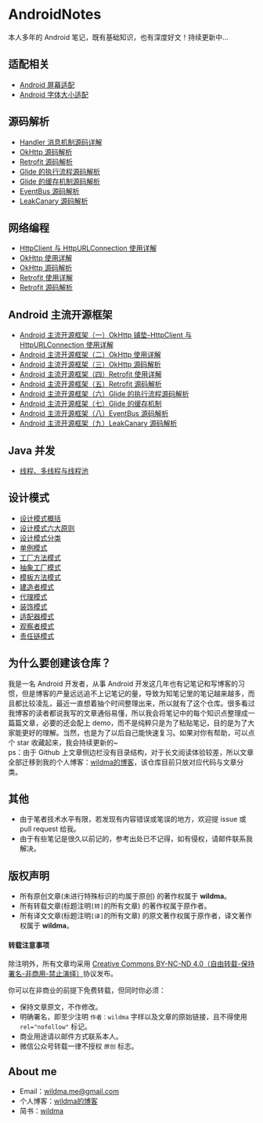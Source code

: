 # AndroidNotes
本人多年的 Android 笔记，既有基础知识，也有深度好文！持续更新中...

## 适配相关
- [Android 屏幕适配](https://www.jianshu.com/p/1302ad5a4b04)
- [Android 字体大小适配](https://www.jianshu.com/p/2fdc97ae74a8)

## 源码解析
- [Handler 消息机制源码详解](https://wildma.github.io/blog/7be5d111.html) 
- [OkHttp 源码解析 ](https://wildma.github.io/blog/d8540f1f.html) 
- [Retrofit 源码解析 ](https://wildma.github.io/blog/a7a51ec3.html) 
- [Glide 的执行流程源码解析](https://wildma.github.io/blog/71588abf.html)
- [Glide 的缓存机制源码解析](https://wildma.github.io/blog/376183ad.html)
- [EventBus 源码解析](https://wildma.github.io/blog/f53f7491.html)
- [LeakCanary 源码解析](https://wildma.github.io/blog/c3a41673.html)

## 网络编程
- [HttpClient 与 HttpURLConnection 使用详解](https://wildma.github.io/blog/ec018646.html) 
- [OkHttp 使用详解](https://wildma.github.io/blog/6d0008b.html) 
- [OkHttp 源码解析 ](https://wildma.github.io/blog/d8540f1f.html) 
- [Retrofit 使用详解 ](https://wildma.github.io/blog/df2af467.html) 
- [Retrofit 源码解析 ](https://wildma.github.io/blog/a7a51ec3.html) 

## Android 主流开源框架
- [Android 主流开源框架（一）OkHttp 铺垫-HttpClient 与 HttpURLConnection 使用详解](https://wildma.github.io/blog/ec018646.html) 
- [Android 主流开源框架（二）OkHttp 使用详解 ](https://wildma.github.io/blog/6d0008b.html) 
- [Android 主流开源框架（三）OkHttp 源码解析 ](https://wildma.github.io/blog/d8540f1f.html) 
- [Android 主流开源框架（四）Retrofit 使用详解 ](https://wildma.github.io/blog/df2af467.html) 
- [Android 主流开源框架（五）Retrofit 源码解析 ](https://wildma.github.io/blog/a7a51ec3.html)
- [Android 主流开源框架（六）Glide 的执行流程源码解析](https://wildma.github.io/blog/71588abf.html)
- [Android 主流开源框架（七）Glide 的缓存机制](https://wildma.github.io/blog/376183ad.html)
- [Android 主流开源框架（八）EventBus 源码解析](https://wildma.github.io/blog/f53f7491.html)
- [Android 主流开源框架（九）LeakCanary 源码解析](https://wildma.github.io/blog/c3a41673.html)

## Java 并发
- [线程、多线程与线程池](https://wildma.github.io/blog/7ac296bb.html) 

## 设计模式
- [设计模式概括](https://wildma.github.io/blog/364ea8cc.html#toc-heading-1) 
- [设计模式六大原则](https://wildma.github.io/blog/364ea8cc.html#toc-heading-2)
- [设计模式分类](https://wildma.github.io/blog/364ea8cc.html#toc-heading-9)
- [单例模式](https://wildma.github.io/blog/364ea8cc.html#toc-heading-10) 
- [工厂方法模式](https://wildma.github.io/blog/364ea8cc.html#toc-heading-11)
- [抽象工厂模式](https://wildma.github.io/blog/364ea8cc.html#toc-heading-12)
- [模板方法模式](https://wildma.github.io/blog/364ea8cc.html#toc-heading-13)
- [建造者模式](https://wildma.github.io/blog/364ea8cc.html#toc-heading-14)
- [代理模式](https://wildma.github.io/blog/364ea8cc.html#toc-heading-15)
- [装饰模式](https://wildma.github.io/blog/364ea8cc.html#toc-heading-18)
- [适配器模式](https://wildma.github.io/blog/364ea8cc.html#toc-heading-19)
- [观察者模式](https://wildma.github.io/blog/364ea8cc.html#toc-heading-22)
- [责任链模式](https://wildma.github.io/blog/364ea8cc.html#toc-heading-25)


## 为什么要创建该仓库？
我是一名 Android 开发者，从事 Android 开发这几年也有记笔记和写博客的习惯，但是博客的产量远远追不上记笔记的量，导致为知笔记里的笔记越来越多，而且都比较凌乱，最近一直想着抽个时间整理出来，所以就有了这个仓库。很多看过我博客的读者都说我写的文章通俗易懂，所以我会将笔记中的每个知识点整理成一篇篇文章，必要的还会配上 demo，而不是纯粹只是为了粘贴笔记，目的是为了大家能更好的理解。当然，也是为了以后自己能快速复习。如果对你有帮助，可以点个 star 收藏起来，我会持续更新的~  
ps：由于 Github 上文章侧边栏没有目录结构，对于长文阅读体验较差，所以文章全部迁移到我的个人博客：[wildma的博客](https://wildma.github.io/)，该仓库目前只放对应代码与文章分类。

## 其他
- 由于笔者技术水平有限，若发现有内容错误或笔误的地方，欢迎提 issue 或 pull request 给我。
- 由于有些笔记是很久以前记的，参考出处已不记得，如有侵权，请邮件联系我解决。

## 版权声明

- 所有原创文章(未进行特殊标识的均属于原创) 的著作权属于 **wildma**。
- 所有转载文章(标题注明`[转]`的所有文章) 的著作权属于原作者。
- 所有译文文章(标题注明`[译]`的所有文章) 的原文著作权属于原作者，译文著作权属于 **wildma**。

#### 转载注意事项

除注明外，所有文章均采用 [Creative Commons BY-NC-ND 4.0（自由转载-保持署名-非商用-禁止演绎）](http://creativecommons.org/licenses/by-nc-nd/4.0/deed.zh)协议发布。

你可以在非商业的前提下免费转载，但同时你必须：

- 保持文章原文，不作修改。
- 明确署名，即至少注明 `作者：wildma` 字样以及文章的原始链接，且不得使用 `rel="nofollow"` 标记。
- 商业用途请以邮件方式联系本人。
- 微信公众号转载一律不授权 `原创` 标志。


## About me
- Email：[wildma.me@gmail.com]()
- 个人博客：[wildma的博客](https://wildma.github.io)
- 简书：[wildma](https://www.jianshu.com/u/03fac4a1b107) 





